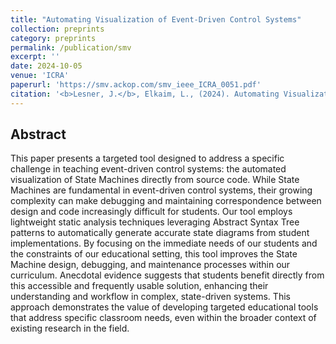 ```yaml
---
title: "Automating Visualization of Event-Driven Control Systems"
collection: preprints
category: preprints
permalink: /publication/smv
excerpt: ''
date: 2024-10-05
venue: 'ICRA'
paperurl: 'https://smv.ackop.com/smv_ieee_ICRA_0051.pdf'
citation: '<b>Lesner, J.</b>, Elkaim, L., (2024). Automating Visualization of Event-Driven Control Systems.'
---
```


Abstract
---
This paper presents a targeted tool designed to address a specific challenge in teaching event-driven control systems: the automated visualization of State Machines directly from source code. While State Machines are fundamental in event-driven control systems, their growing complexity can make debugging and maintaining correspondence between design and code increasingly difficult for students. Our tool employs lightweight static analysis techniques leveraging Abstract Syntax Tree patterns to automatically generate accurate state diagrams from student implementations. By focusing on the immediate needs of our students and the constraints of our educational setting, this tool improves the State Machine design, debugging, and maintenance processes within our curriculum. Anecdotal evidence suggests that students benefit directly from this accessible and frequently usable solution, enhancing their understanding and workflow in complex, state-driven systems. This approach demonstrates the value of developing targeted educational tools that address specific classroom needs, even within the broader context of existing research in the field.